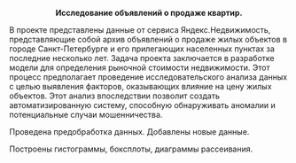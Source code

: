  **<p style="text-align: center;">Исследование объявлений о продаже квартир.</p>**

В проекте представлены данные от сервиса Яндекс.Недвижимость, представляющие собой архив объявлений о продаже жилых объектов в городе Санкт-Петербурге и его прилегающих населенных пунктах за последние несколько лет. Задача проекта заключается в разработке модели для определения рыночной стоимости недвижимости. Этот процесс предполагает проведение исследовательского анализа данных с целью выявления факторов, оказывающих влияние на цену жилых объектов. Этот анализ впоследствии позволит создать автоматизированную систему, способную обнаруживать аномалии и потенциальные случаи мошенничества.

Проведена предобработка данных. Добавлены новые данные.

Построены гистограммы, боксплоты, диаграммы рассеивания.